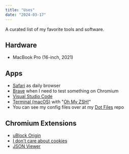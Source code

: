 ```yaml
---
title: "Uses"
date: "2024-03-17"
---
```


A curated list of my favorite tools and software.

## Hardware

- MacBook Pro (16-inch, 2021)

## Apps

- [Safari](https://www.apple.com/safari) as daily browser
- [Brave](https://brave.com) when I need to test something on Chromium
- [Visual Studio Code](https://code.visualstudio.com)
- [Terminal (macOS)](<https://en.wikipedia.org/wiki/Terminal_(macOS)>) with "[Oh My ZSH!](https://ohmyz.sh)"
- You can see my config files over at my [Dot Files](https://github.com/eneax/dotfiles) repo

## Chromium Extensions

- [uBlock Origin](https://chrome.google.com/webstore/detail/ublock-origin/cjpalhdlnbpafiamejdnhcphjbkeiagm?utm_source=chrome-ntp-icon)
- [I don't care about cookies](https://chromewebstore.google.com/detail/i-dont-care-about-cookies/fihnjjcciajhdojfnbdddfaoknhalnja?utm_source=chrome-ntp-icon)
- [JSON Viewer](https://chrome.google.com/webstore/detail/json-viewer/gbmdgpbipfallnflgajpaliibnhdgobh)
